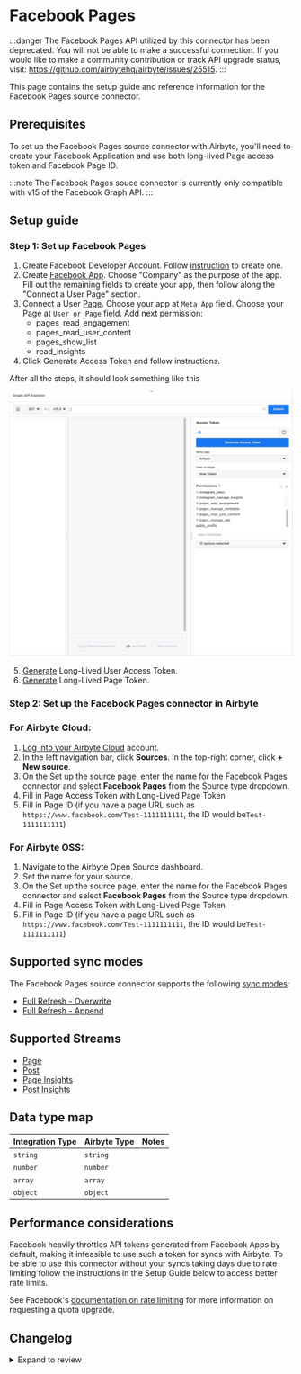 # Facebook Pages

:::danger
The Facebook Pages API utilized by this connector has been deprecated. You will not be able to make a successful connection. If you would like to make a community contribution or track API upgrade status, visit: https://github.com/airbytehq/airbyte/issues/25515.
:::

This page contains the setup guide and reference information for the Facebook Pages source connector.

## Prerequisites

To set up the Facebook Pages source connector with Airbyte, you'll need to create your Facebook Application and use both long-lived Page access token and Facebook Page ID.

:::note
The Facebook Pages souce connector is currently only compatible with v15 of the Facebook Graph API.
:::

## Setup guide

### Step 1: Set up Facebook Pages

1. Create Facebook Developer Account. Follow [instruction](https://developers.facebook.com/async/registration/) to create one.
2. Create [Facebook App](https://developers.facebook.com/apps/). Choose "Company" as the purpose of the app. Fill out the remaining fields to create your app, then follow along the "Connect a User Page" section.
3. Connect a User [Page](https://developers.facebook.com/tools/explorer/). Choose your app at `Meta App` field. Choose your Page at `User or Page` field. Add next permission:
   - pages_read_engagement
   - pages_read_user_content
   - pages_show_list
   - read_insights
4. Click Generate Access Token and follow instructions.

After all the steps, it should look something like this

![](../../.gitbook/assets/facebook-pages-1.png)

5. [Generate](https://developers.facebook.com/docs/facebook-login/guides/access-tokens/get-long-lived#get-a-long-lived-user-access-token) Long-Lived User Access Token.
6. [Generate](https://developers.facebook.com/docs/facebook-login/guides/access-tokens/get-long-lived#long-lived-page-token) Long-Lived Page Token.

### Step 2: Set up the Facebook Pages connector in Airbyte

### For Airbyte Cloud:

1. [Log into your Airbyte Cloud](https://cloud.airbyte.com/workspaces) account.
2. In the left navigation bar, click **Sources**. In the top-right corner, click **+ New source**.
3. On the Set up the source page, enter the name for the Facebook Pages connector and select **Facebook Pages** from the Source type dropdown.
4. Fill in Page Access Token with Long-Lived Page Token
5. Fill in Page ID (if you have a page URL such as `https://www.facebook.com/Test-1111111111`, the ID would be`Test-1111111111`)

### For Airbyte OSS:

1. Navigate to the Airbyte Open Source dashboard.
2. Set the name for your source.
3. On the Set up the source page, enter the name for the Facebook Pages connector and select **Facebook Pages** from the Source type dropdown.
4. Fill in Page Access Token with Long-Lived Page Token
5. Fill in Page ID (if you have a page URL such as `https://www.facebook.com/Test-1111111111`, the ID would be`Test-1111111111`)

## Supported sync modes

The Facebook Pages source connector supports the following [sync modes](https://docs.airbyte.com/cloud/core-concepts#connection-sync-modes):

- [Full Refresh - Overwrite](https://docs.airbyte.com/understanding-airbyte/connections/full-refresh-overwrite/)
- [Full Refresh - Append](https://docs.airbyte.com/understanding-airbyte/connections/full-refresh-append)

## Supported Streams

- [Page](https://developers.facebook.com/docs/graph-api/reference/v19.0/page/#overview)
- [Post](https://developers.facebook.com/docs/graph-api/reference/v19.0/page/feed)
- [Page Insights](https://developers.facebook.com/docs/graph-api/reference/v19.0/page/insights)
- [Post Insights](https://developers.facebook.com/docs/graph-api/reference/v19.0/insights)

## Data type map

| Integration Type | Airbyte Type | Notes |
| :--------------- | :----------- | :---- |
| `string`         | `string`     |       |
| `number`         | `number`     |       |
| `array`          | `array`      |       |
| `object`         | `object`     |       |

## Performance considerations

Facebook heavily throttles API tokens generated from Facebook Apps by default, making it infeasible to use such a token for syncs with Airbyte. To be able to use this connector without your syncs taking days due to rate limiting follow the instructions in the Setup Guide below to access better rate limits.

See Facebook's [documentation on rate limiting](https://developers.facebook.com/docs/graph-api/overview/rate-limiting) for more information on requesting a quota upgrade.

## Changelog

<details>
  <summary>Expand to review</summary>

| Version | Date       | Pull Request                                             | Subject                                                                   |
| :------ | :--------- | :------------------------------------------------------- | :------------------------------------------------------------------------ |
| 1.0.29 | 2025-01-18 | [51637](https://github.com/airbytehq/airbyte/pull/51637) | Update dependencies |
| 1.0.28 | 2025-01-11 | [51056](https://github.com/airbytehq/airbyte/pull/51056) | Update dependencies |
| 1.0.27 | 2025-01-04 | [50923](https://github.com/airbytehq/airbyte/pull/50923) | Update dependencies |
| 1.0.26 | 2024-12-28 | [50530](https://github.com/airbytehq/airbyte/pull/50530) | Update dependencies |
| 1.0.25 | 2024-12-21 | [49997](https://github.com/airbytehq/airbyte/pull/49997) | Update dependencies |
| 1.0.24 | 2024-12-14 | [49154](https://github.com/airbytehq/airbyte/pull/49154) | Starting with this version, the Docker image is now rootless. Please note that this and future versions will not be compatible with Airbyte versions earlier than 0.64 |
| 1.0.23 | 2024-10-29 | [47737](https://github.com/airbytehq/airbyte/pull/47737) | Update dependencies |
| 1.0.22 | 2024-10-21 | [47025](https://github.com/airbytehq/airbyte/pull/47025) | Update dependencies |
| 1.0.21 | 2024-10-12 | [46807](https://github.com/airbytehq/airbyte/pull/46807) | Update dependencies |
| 1.0.20 | 2024-10-05 | [46461](https://github.com/airbytehq/airbyte/pull/46461) | Update dependencies |
| 1.0.19 | 2024-09-28 | [46133](https://github.com/airbytehq/airbyte/pull/46133) | Update dependencies |
| 1.0.18 | 2024-09-21 | [45734](https://github.com/airbytehq/airbyte/pull/45734) | Update dependencies |
| 1.0.17 | 2024-09-14 | [45563](https://github.com/airbytehq/airbyte/pull/45563) | Update dependencies |
| 1.0.16 | 2024-09-07 | [45311](https://github.com/airbytehq/airbyte/pull/45311) | Update dependencies |
| 1.0.15 | 2024-08-31 | [45052](https://github.com/airbytehq/airbyte/pull/45052) | Update dependencies |
| 1.0.14 | 2024-08-24 | [44664](https://github.com/airbytehq/airbyte/pull/44664) | Update dependencies |
| 1.0.13 | 2024-08-17 | [44234](https://github.com/airbytehq/airbyte/pull/44234) | Update dependencies |
| 1.0.12 | 2024-08-12 | [43729](https://github.com/airbytehq/airbyte/pull/43729) | Update dependencies |
| 1.0.11 | 2024-08-10 | [43477](https://github.com/airbytehq/airbyte/pull/43477) | Update dependencies |
| 1.0.10 | 2024-08-03 | [43224](https://github.com/airbytehq/airbyte/pull/43224) | Update dependencies |
| 1.0.9 | 2024-07-27 | [42787](https://github.com/airbytehq/airbyte/pull/42787) | Update dependencies |
| 1.0.8 | 2024-07-20 | [42255](https://github.com/airbytehq/airbyte/pull/42255) | Update dependencies |
| 1.0.7 | 2024-07-13 | [41685](https://github.com/airbytehq/airbyte/pull/41685) | Update dependencies |
| 1.0.6 | 2024-07-10 | [41543](https://github.com/airbytehq/airbyte/pull/41543) | Update dependencies |
| 1.0.5 | 2024-07-09 | [41126](https://github.com/airbytehq/airbyte/pull/41126) | Update dependencies |
| 1.0.4 | 2024-07-06 | [40812](https://github.com/airbytehq/airbyte/pull/40812) | Update dependencies |
| 1.0.3 | 2024-06-25 | [40500](https://github.com/airbytehq/airbyte/pull/40500) | Update dependencies |
| 1.0.2 | 2024-06-22 | [40058](https://github.com/airbytehq/airbyte/pull/40058) | Update dependencies |
| 1.0.1 | 2024-06-06 | [39243](https://github.com/airbytehq/airbyte/pull/39243) | [autopull] Upgrade base image to v1.2.2 |
| 1.0.0 | 2024-03-14 | [36015](https://github.com/airbytehq/airbyte/pull/36015) | Upgrade Facebook API to v19.0 |
| 0.3.0 | 2023-06-26 | [27728](https://github.com/airbytehq/airbyte/pull/27728) | License Update: Elv2 |
| 0.2.5 | 2023-04-13 | [26939](https://github.com/airbytehq/airbyte/pull/26939) | Add advancedAuth to the connector spec |
| 0.2.4 | 2023-04-13 | [25143](https://github.com/airbytehq/airbyte/pull/25143) | Update insight metrics request params |
| 0.2.3 | 2023-02-23 | [23395](https://github.com/airbytehq/airbyte/pull/23395) | Parse datetime to rfc3339 |
| 0.2.2 | 2023-02-10 | [22804](https://github.com/airbytehq/airbyte/pull/22804) | Retry 500 errors |
| 0.2.1 | 2022-12-29 | [20925](https://github.com/airbytehq/airbyte/pull/20925) | Fix tests; modify expected records |
| 0.2.0 | 2022-11-24 | [19788](https://github.com/airbytehq/airbyte/pull/19788) | Migrate lo low-code; Beta certification; Upgrade Facebook API to v.15 |
| 0.1.6 | 2021-12-22 | [9032](https://github.com/airbytehq/airbyte/pull/9032) | Remove deprecated field `live_encoders` from Page stream |
| 0.1.5 | 2021-11-26 | [8267](https://github.com/airbytehq/airbyte/pull/8267) | updated all empty objects in schemas for Page and Post streams |
| 0.1.4   | 2021-11-26 | [](https://github.com/airbytehq/airbyte/pull/)           | Remove unsupported insights_export field from Pages request               |
| 0.1.3   | 2021-10-28 | [7440](https://github.com/airbytehq/airbyte/pull/7440)   | Generate Page token from config access token                              |
| 0.1.2   | 2021-10-18 | [7128](https://github.com/airbytehq/airbyte/pull/7128)   | Upgrade Facebook API to v.12                                              |
| 0.1.1   | 2021-09-30 | [6438](https://github.com/airbytehq/airbyte/pull/6438)   | Annotate Oauth2 flow initialization parameters in connector specification |
| 0.1.0   | 2021-09-01 | [5158](https://github.com/airbytehq/airbyte/pull/5158)   | Initial Release                                                           |

</details>

